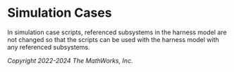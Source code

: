 # Simulation Cases

In simulation case scripts,
referenced subsystems in the harness model are not changed
so that the scripts can be used with the harness model
with any referenced subsystems.

_Copyright 2022-2024 The MathWorks, Inc._
